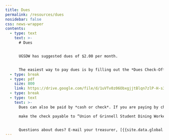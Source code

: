 ```yaml
---
title: Dues
permalink: /resources/dues
nosidebar: false
css: news-wrapper
contents:
  - type: text
    text: >-
      # Dues


      UGSDW has suggested dues of $2.00 per month.


      The easiest way to pay dues is by filling out the *Dues Check-Off Authorization form*. Grinnell will automatically deduct dues from your paycheck. You can also [pay dues with Paypal](https://paypal.me/UGSDW) (suggested: $2/month, $8/semester, or $16/year). We do not collect dues in January, June, July, or August.
  - type: break
  - type: pdf
    size: 800
    link: https://drive.google.com/file/d/1uVTv0z06ObxgjjtBlqn7zlP-H-s3TYbUX_7AixBwhzg/preview
  - type: break
  - type: text
    text: >-
      Dues can also be paid by *cash or check*. If you are paying by check,

      make the check payable to “Union of Grinnell Student Dining Workers” and write the month(s) for which you are paying dues on the memo line.  If you are paying cash, fill out [this form](https://docs.google.com/document/d/1LZ-FInxs2UBlypa_jADZxgvdgZnL1USMqziMtN2wimg/export?format=pdf) and attach the cash to it.


      Questions about dues? E-mail your treasurer, [{{site.data.global.sec-treas.name}}](<mailto:{{site.data.global.sec-treas.email}}>).
---
```

